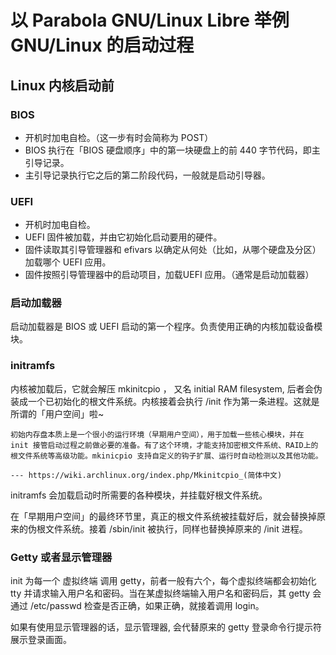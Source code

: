 # 以 Parabola GNU/Linux Libre 举例 GNU/Linux 的启动过程

## Linux 内核启动前

### BIOS

* 开机时加电自检。（这一步有时会简称为 POST）
* BIOS 执行在「BIOS 硬盘顺序」中的第一块硬盘上的前 440 字节代码，即主引导记录。
* 主引导记录执行它之后的第二阶段代码，一般就是启动引导器。

### UEFI

* 开机时加电自检。
* UEFI 固件被加载，并由它初始化启动要用的硬件。
* 固件读取其引导管理器和 efivars 以确定从何处（比如，从哪个硬盘及分区）加载哪个 UEFI 应用。
* 固件按照引导管理器中的启动项目，加载UEFI 应用。（通常是启动加载器）

### 启动加载器

启动加载器是 BIOS 或 UEFI 启动的第一个程序。负责使用正确的内核加载设备模块。

### initramfs

内核被加载后，它就会解压 mkinitcpio ， 又名 initial RAM filesystem, 后者会伪装成一个已初始化的根文件系统。内核接着会执行 /init 作为第一条进程。这就是所谓的「用户空间」啦~

    初始内存盘本质上是一个很小的运行环境（早期用户空间），用于加载一些核心模块，并在 init 接管启动过程之前做必要的准备。有了这个环境，才能支持加密根文件系统、RAID上的根文件系统等高级功能。mkinicpio 支持自定义的钩子扩展、运行时自动检测以及其他功能。

    --- https://wiki.archlinux.org/index.php/Mkinitcpio_(简体中文)

initramfs 会加载启动时所需要的各种模块，并挂载好根文件系统。

在「早期用户空间」的最终环节里，真正的根文件系统被挂载好后，就会替换掉原来的伪根文件系统。接着 /sbin/init 被执行，同样也替换掉原来的 /init 进程。

### Getty 或者显示管理器

init 为每一个 虚拟终端 调用 getty，前者一般有六个，每个虚拟终端都会初始化 tty 并请求输入用户名和密码。当在某虚拟终端输入用户名和密码后，其 getty 会通过 /etc/passwd 检查是否正确，如果正确，就接着调用 login。

如果有使用显示管理器的话，显示管理器, 会代替原来的 getty 登录命令行提示符展示登录画面。

